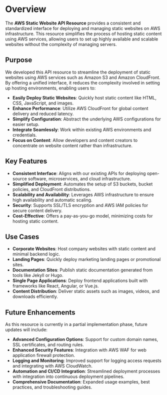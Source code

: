 # Overview

The **AWS Static Website API Resource** provides a consistent and standardized interface for deploying and managing static websites on AWS infrastructure. This resource simplifies the process of hosting static content using AWS services, allowing users to set up highly available and scalable websites without the complexity of managing servers.

## Purpose

We developed this API resource to streamline the deployment of static websites using AWS services such as Amazon S3 and Amazon CloudFront. By offering a unified interface, it reduces the complexity involved in setting up hosting environments, enabling users to:

- **Easily Deploy Static Websites**: Quickly host static content like HTML, CSS, JavaScript, and images.
- **Enhance Performance**: Utilize AWS CloudFront for global content delivery and reduced latency.
- **Simplify Configuration**: Abstract the underlying AWS configurations for easier setup.
- **Integrate Seamlessly**: Work within existing AWS environments and credentials.
- **Focus on Content**: Allow developers and content creators to concentrate on website content rather than infrastructure.

## Key Features

- **Consistent Interface**: Aligns with our existing APIs for deploying open-source software, microservices, and cloud infrastructure.
- **Simplified Deployment**: Automates the setup of S3 buckets, bucket policies, and CloudFront distributions.
- **Scalability and Availability**: Leverages AWS infrastructure to ensure high availability and automatic scaling.
- **Security**: Supports SSL/TLS encryption and AWS IAM policies for secure content delivery.
- **Cost-Effective**: Offers a pay-as-you-go model, minimizing costs for hosting static content.

## Use Cases

- **Corporate Websites**: Host company websites with static content and minimal backend logic.
- **Landing Pages**: Quickly deploy marketing landing pages or promotional sites.
- **Documentation Sites**: Publish static documentation generated from tools like Jekyll or Hugo.
- **Single Page Applications**: Deploy frontend applications built with frameworks like React, Angular, or Vue.js.
- **Content Distribution**: Deliver static assets such as images, videos, and downloads efficiently.

## Future Enhancements

As this resource is currently in a partial implementation phase, future updates will include:

- **Advanced Configuration Options**: Support for custom domain names, SSL certificates, and routing rules.
- **Enhanced Security Features**: Integration with AWS WAF for web application firewall protection.
- **Logging and Monitoring**: Improved support for logging access requests and integrating with AWS CloudWatch.
- **Automation and CI/CD Integration**: Streamlined deployment processes with integration into continuous deployment pipelines.
- **Comprehensive Documentation**: Expanded usage examples, best practices, and troubleshooting guides.
